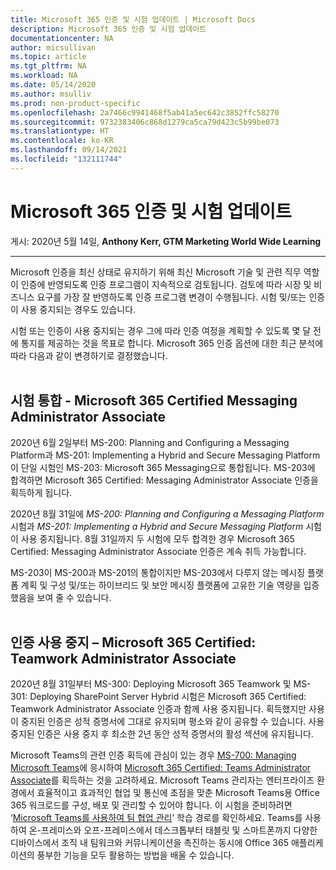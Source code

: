 ```yaml
---
title: Microsoft 365 인증 및 시험 업데이트 | Microsoft Docs
description: Microsoft 365 인증 및 시험 업데이트
documentationcenter: NA
author: micsullivan
ms.topic: article
ms.tgt_pltfrm: NA
ms.workload: NA
ms.date: 05/14/2020
ms.author: msulliv
ms.prod: non-product-specific
ms.openlocfilehash: 2a7466c9941468f5ab41a5ec642c3852ffc58270
ms.sourcegitcommit: 9732383406c868d1279ca5ca79d423c5b99be073
ms.translationtype: HT
ms.contentlocale: ko-KR
ms.lasthandoff: 09/14/2021
ms.locfileid: "132111744"
---
```

# <a name="microsoft-365-certification-and-exam-updates"></a>Microsoft 365 인증 및 시험 업데이트

게시: 2020년 5월 14일, **Anthony Kerr, GTM Marketing World Wide Learning**

___

Microsoft 인증을 최신 상태로 유지하기 위해 최신 Microsoft 기술 및 관련 직무 역할이 인증에 반영되도록 인증 프로그램이 지속적으로 검토됩니다. 검토에 따라 시장 및 비즈니스 요구를 가장 잘 반영하도록 인증 프로그램 변경이 수행됩니다. 시험 및/또는 인증이 사용 중지되는 경우도 있습니다.

시험 또는 인증이 사용 중지되는 경우 그에 따라 인증 여정을 계획할 수 있도록 몇 달 전에 통지를 제공하는 것을 목표로 합니다. Microsoft 365 인증 옵션에 대한 최근 분석에 따라 다음과 같이 변경하기로 결정했습니다.
<br/><br/>

## <a name="exam-consolidation--microsoft-365-certified-messaging-administrator-associate"></a>시험 통합 - Microsoft 365 Certified Messaging Administrator Associate

2020년 6월 2일부터 MS-200: Planning and Configuring a Messaging Platform과 MS-201: Implementing a Hybrid and Secure Messaging Platform이 단일 시험인 MS-203: Microsoft 365 Messaging으로 통합됩니다. MS-203에 합격하면 Microsoft 365 Certified: Messaging Administrator Associate 인증을 획득하게 됩니다.

2020년 8월 31일에 _MS-200: Planning and Configuring a Messaging Platform_ 시험과 _MS-201: Implementing a Hybrid and Secure Messaging Platform_ 시험이 사용 중지됩니다. 8월 31일까지 두 시험에 모두 합격한 경우 Microsoft 365 Certified: Messaging Administrator Associate 인증은 계속 취득 가능합니다.

MS-203이 MS-200과 MS-201의 통합이지만 MS-203에서 다루지 않는 메시징 플랫폼 계획 및 구성 및/또는 하이브리드 및 보안 메시징 플랫폼에 고유한 기술 역량을 입증했음을 보여 줄 수 있습니다.
<br/><br/>

## <a name="certification-retirement--microsoft-365-certified-teamwork-administrator-associate"></a>인증 사용 중지 – Microsoft 365 Certified: Teamwork Administrator Associate

2020년 8월 31일부터 MS-300: Deploying Microsoft 365 Teamwork 및 MS-301: Deploying SharePoint Server Hybrid 시험은 Microsoft 365 Certified: Teamwork Administrator Associate 인증과 함께 사용 중지됩니다. 획득했지만 사용이 중지된 인증은 성적 증명서에 그대로 유지되며 평소와 같이 공유할 수 있습니다. 사용 중지된 인증은 사용 중지 후 최소한 2년 동안 성적 증명서의 활성 섹션에 유지됩니다.

Microsoft Teams의 관련 인증 획득에 관심이 있는 경우 [MS-700: Managing Microsoft Teams](/learn/certifications/exams/ms-700?wt.mc_id=mim_msl_blg_Blog_prm_Blog_2020514)에 응시하여 [Microsoft 365 Certified: Teams Administrator Associate](/learn/certifications/m365-teams-administrator-associate?wt.mc_id=mim_msl_blg_Blog_prm_Blog_2020514)를 획득하는 것을 고려하세요. Microsoft Teams 관리자는 엔터프라이즈 환경에서 효율적이고 효과적인 협업 및 통신에 초점을 맞춘 Microsoft Teams용 Office 365 워크로드를 구성, 배포 및 관리할 수 있어야 합니다. 이 시험을 준비하려면 ‘[Microsoft Teams를 사용하여 팀 협업 관리](/learn/paths/m365-manage-team-collaboration/?wt.mc_id=mim_msl_blg_BLog_prm_Blog_2020514)’ 학습 경로를 확인하세요. Teams를 사용하여 온-프레미스와 오프-프레미스에서 데스크톱부터 태블릿 및 스마트폰까지 다양한 디바이스에서 조직 내 팀워크와 커뮤니케이션을 촉진하는 동시에 Office 365 애플리케이션의 풍부한 기능을 모두 활용하는 방법을 배울 수 있습니다.
